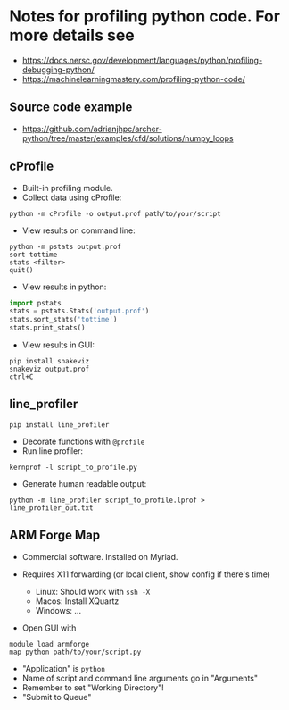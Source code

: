 # Notes for profiling python code. For more details see

- https://docs.nersc.gov/development/languages/python/profiling-debugging-python/
- https://machinelearningmastery.com/profiling-python-code/

## Source code example

- https://github.com/adrianjhpc/archer-python/tree/master/examples/cfd/solutions/numpy_loops

## cProfile

- Built-in profiling module.
- Collect data using cProfile:
```
python -m cProfile -o output.prof path/to/your/script
```
- View results on command line:
```
python -m pstats output.prof
sort tottime
stats <filter>
quit()
```
- View results in python:
```python
import pstats
stats = pstats.Stats('output.prof')
stats.sort_stats('tottime')
stats.print_stats()
```

- View results in GUI:
```
pip install snakeviz
snakeviz output.prof
ctrl+C
```

## line_profiler

```
pip install line_profiler
```

- Decorate functions with `@profile`
- Run line profiler:
```
kernprof -l script_to_profile.py
```
- Generate human readable output:
```
python -m line_profiler script_to_profile.lprof > line_profiler_out.txt
```

## ARM Forge Map

- Commercial software. Installed on Myriad.
- Requires X11 forwarding (or local client, show config if there's time)
  - Linux: Should work with `ssh -X`
  - Macos: Install XQuartz
  - Windows: ...
  
- Open GUI with
```
module load armforge
map python path/to/your/script.py
```
- "Application" is `python`
- Name of script and command line arguments go in "Arguments"
- Remember to set "Working Directory"!
- "Submit to Queue"
